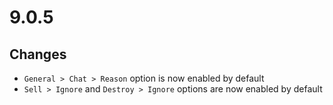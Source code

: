 # 9.0.5

## Changes

- `General > Chat > Reason` option is now enabled by default
- `Sell > Ignore` and `Destroy > Ignore` options are now enabled by default
